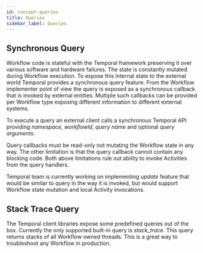 ```yaml
---
id: concept-queries
title: Queries
sidebar_label: Queries
---
```


## Synchronous Query

Workflow code is stateful with the Temporal framework preserving it over various software and hardware failures. The state is constantly mutated during Workflow execution. To expose this internal state to the external world Temporal provides a synchronous query feature. From the Workflow implementer point of view the query is exposed as a synchronous callback that is invoked by external entities. Multiple such callbacks can be provided per Workflow type exposing different information to different external systems.

To execute a query an external client calls a synchronous Temporal API providing _namespace, workflowId, query name_ and optional _query arguments_.

Query callbacks must be read-only not mutating the Workflow state in any way. The other limitation is that the query callback cannot contain any blocking code. Both above limitations rule out ability to invoke Activities from the query handlers.

Temporal team is currently working on implementing _update_ feature that would be similar to query in the way it is invoked, but would support Workflow state mutation and local Activity invocations.

## Stack Trace Query

The Temporal client libraries expose some predefined queries out of the box. Currently the only supported built-in query is _stack_trace_. This query returns stacks of all Workflow owned threads. This is a great way to troubleshoot any Workflow in production.

